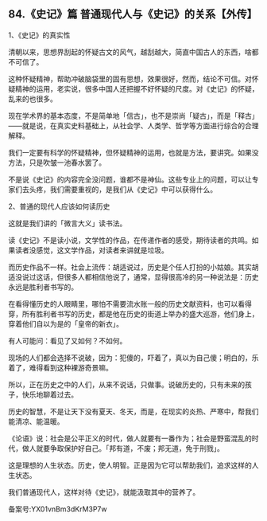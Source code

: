## 84.《史记》篇 普通现代人与《史记》的关系【外传】
1、《史记》的真实性


清朝以来，思想界刮起的怀疑古文的风气，越刮越大，简直中国古人的东西，啥都不可信了。


这种怀疑精神，帮助冲破脑袋里的固有思想，效果很好，然而，结论不可信。对怀疑精神的运用，老实说，很多中国人还把握不好怀疑的尺度。对《史记》的怀疑，乱来的也很多。


现在学术界的基本态度，不是简单地「信古」，也不是崇尚「疑古」，而是「释古」——就是说，在真实史料基础上，从社会学、人类学、哲学等方面进行综合的合理解释。


我们一定要有科学的怀疑精神，但怀疑精神的运用，也就是方法，要讲究。如果没方法，只是吹皱一池春水罢了。


不是说《史记》的内容完全没问题，谁都不是神仙。这些专业上的问题，可以让专家们去头疼，我们需要重视的，是我们从《史记》中可以获得什么。


2、普通的现代人应该如何读历史


这就是我们讲的「微言大义」读书法。


读《史记》不是读小说，文学性的作品，在传递作者的感受，期待读者的共鸣。如果读者没感觉，这文学作品，对读者来讲就是垃圾。


而历史作品不一样。社会上流传：胡适说过，历史是个任人打扮的小姑娘。其实胡适没说过这话，但很多人都相信他说了，通常，显得很高冷的另一种说法是：历史永远是胜利者书写的。


在看得懂历史的人眼睛里，哪怕不需要流水账一般的历史文献资料，也可以看得穿，所有胜利者书写的历史，都是他在历史的街道上举办的盛大巡游，他们身上，穿着他们自以为是的「皇帝的新衣」。


有人可能问：看见了又如何？不如何。


现场的人们都会选择不说破，因为：犯傻的，吓着了，真以为自己傻；明白的，乐着了，难得看到这种裸游奇景嘛。


所以，正在历史之中的人们，从来不说话，只做事。说破历史的，只有未来的孩子，快乐地聊着过去。


历史的智慧，不是让天下没有夏天、冬天，而是，在现实的炎热、严寒中，帮我们能清凉、能温暖。


《论语》说：社会是公平正义的时代，做人就要有一番作为；社会是野蛮混乱的时代，做人就要争取保护好自己。「邦有道，不废；邦无道，免于刑戮」。


这是理想的人生状态。历史，使人明智。正是因为它可以帮助我们，追求这样的人生状态。


我们普通现代人，这样对待《史记》，就能汲取其中的营养了。


备案号:YX01vnBm3dKrM3P7w

